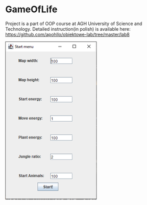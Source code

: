 # GameOfLife

Project is a part of OOP course at AGH University of Science and Technology. Detailed instruction(in polish) is available here: https://github.com/apohllo/obiektowe-lab/tree/master/lab8

<img src="startmenu.PNG"/>
